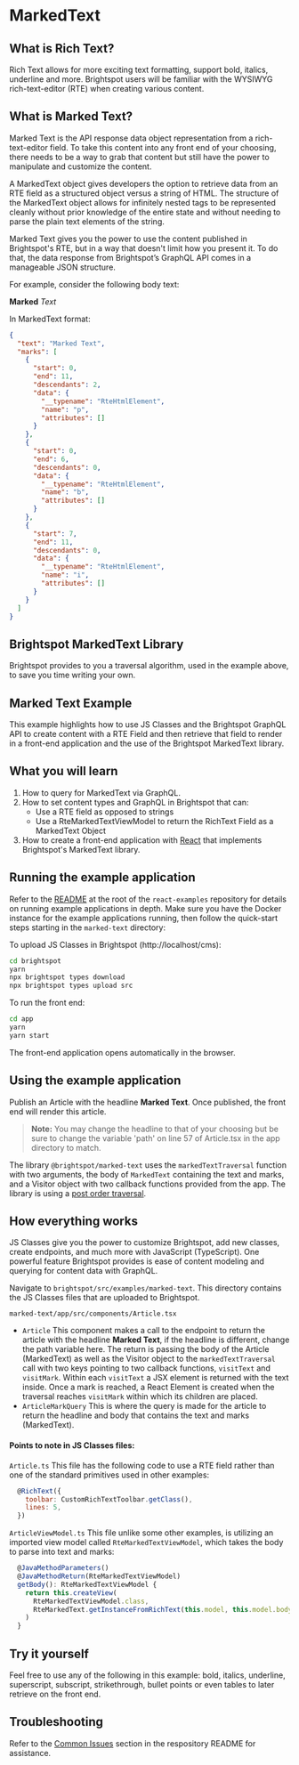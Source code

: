 # MarkedText

## What is Rich Text?

Rich Text allows for more exciting text formatting, support bold, italics, underline and more. Brightspot users will be familiar with the WYSIWYG rich-text-editor (RTE) when creating various content.

## What is Marked Text?

Marked Text is the API response data object representation from a rich-text-editor field. To take this content into any front end of your choosing, there needs to be a way to grab that content but still have the power to manipulate and customize the content.

A MarkedText object gives developers the option to retrieve data from an RTE field as a structured object versus a string of HTML. The structure of the MarkedText object allows for infinitely nested tags to be represented cleanly without prior knowledge of the entire state and without needing to parse the plain text elements of the string.

Marked Text gives you the power to use the content published in Brightspot's RTE, but in a way that doesn't limit how you present it. To do that, the data response from Brightspot’s GraphQL API comes in a manageable JSON structure.

For example, consider the following body text:

**Marked** _Text_

In MarkedText format:

```json
{
  "text": "Marked Text",
  "marks": [
    {
      "start": 0,
      "end": 11,
      "descendants": 2,
      "data": {
        "__typename": "RteHtmlElement",
        "name": "p",
        "attributes": []
      }
    },
    {
      "start": 0,
      "end": 6,
      "descendants": 0,
      "data": {
        "__typename": "RteHtmlElement",
        "name": "b",
        "attributes": []
      }
    },
    {
      "start": 7,
      "end": 11,
      "descendants": 0,
      "data": {
        "__typename": "RteHtmlElement",
        "name": "i",
        "attributes": []
      }
    }
  ]
}
```

## Brightspot MarkedText Library

Brightspot provides to you a traversal algorithm, used in the example above, to save you time writing your own.

## Marked Text Example

This example highlights how to use JS Classes and the Brightspot GraphQL API to create content with a RTE Field and then retrieve that field to render in a front-end application and the use of the Brightspot MarkedText library.

## What you will learn

1. How to query for MarkedText via GraphQL.
2. How to set content types and GraphQL in Brightspot that can:
   - Use a RTE field as opposed to strings
   - Use a RteMarkedTextViewModel to return the RichText Field as a MarkedText Object
3. How to create a front-end application with [React](https://reactjs.org/) that implements Brightspot's MarkedText library.

## Running the example application

Refer to the [README](/README.md) at the root of the `react-examples` repository for details on running example applications in depth. Make sure you have the Docker instance for the example applications running, then follow the quick-start steps starting in the `marked-text` directory:

To upload JS Classes in Brightspot (http://localhost/cms):

```sh
cd brightspot
yarn
npx brightspot types download
npx brightspot types upload src

```

To run the front end:

```sh
cd app
yarn
yarn start
```

The front-end application opens automatically in the browser.

## Using the example application

Publish an Article with the headline **Marked Text**. Once published, the front end will render this article.

> **Note:** You may change the headline to that of your choosing but be sure to change the variable 'path' on line 57 of Article.tsx in the app directory to match.

The library `@brightspot/marked-text` uses the `markedTextTraversal` function with two arguments, the body of `MarkedText` containing the text and marks, and a Visitor object with two callback functions provided from the app. The library is using a [post order traversal](https://www.geeksforgeeks.org/iterative-postorder-traversal).

## How everything works

JS Classes give you the power to customize Brightspot, add new classes, create endpoints, and much more with JavaScript (TypeScript). One powerful feature Brightspot provides is ease of content modeling and querying for content data with GraphQL.

Navigate to `brightspot/src/examples/marked-text`. This directory contains the JS Classes files that are uploaded to Brightspot.

`marked-text/app/src/components/Article.tsx`

- `Article` This component makes a call to the endpoint to return the article with the headline **Marked Text**, if the headline is different, change the path variable here. The return is passing the body of the Article (MarkedText) as well as the Visitor object to the `markedTextTraversal` call with two keys pointing to two callback functions, `visitText` and `visitMark`. Within each `visitText` a JSX element is returned with the text inside. Once a mark is reached, a React Element is created when the traversal reaches `visitMark` within which its children are placed.
- `ArticleMarkQuery` This is where the query is made for the article to return the headline and body that contains the text and marks (MarkedText).

#### Points to note in JS Classes files:

`Article.ts` This file has the following code to use a RTE field rather than one of the standard primitives used in other examples:

```js
  @RichText({
    toolbar: CustomRichTextToolbar.getClass(),
    lines: 5,
  })
```

`ArticleViewModel.ts` This file unlike some other examples, is utilizing an imported view model called `RteMarkedTextViewModel`, which takes the body to parse into text and marks:

```js
  @JavaMethodParameters()
  @JavaMethodReturn(RteMarkedTextViewModel)
  getBody(): RteMarkedTextViewModel {
    return this.createView(
      RteMarkedTextViewModel.class,
      RteMarkedText.getInstanceFromRichText(this.model, this.model.body)
    )
  }
```

## Try it yourself

Feel free to use any of the following in this example: bold, italics, underline, superscript, subscript, strikethrough, bullet points or even tables to later retrieve on the front end.

## Troubleshooting

Refer to the [Common Issues](/README.md) section in the respository README for assistance.
